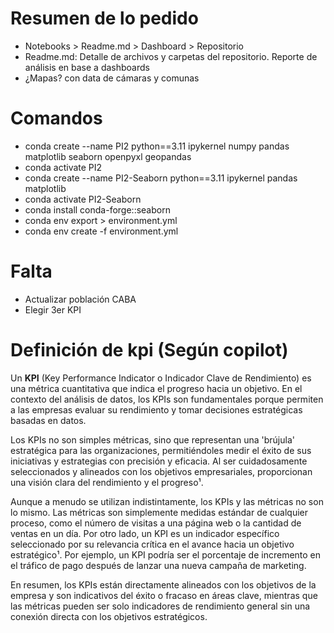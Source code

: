 # Resumen de lo pedido
- Notebooks > Readme.md > Dashboard > Repositorio
- Readme.md: Detalle de archivos y carpetas del  repositorio. Reporte de análisis en base a dashboards
- ¿Mapas? con data de cámaras y comunas

# Comandos
- conda create --name PI2 python==3.11 ipykernel numpy pandas matplotlib seaborn openpyxl geopandas
- conda activate PI2
- conda create --name PI2-Seaborn python==3.11 ipykernel pandas matplotlib
- conda activate PI2-Seaborn
- conda install conda-forge::seaborn
- conda env export > environment.yml
- conda env create -f environment.yml

# Falta
- Actualizar población CABA
- Elegir 3er KPI

# Definición de kpi (Según copilot)
Un **KPI** (Key Performance Indicator o Indicador Clave de Rendimiento) es una métrica cuantitativa que indica el progreso hacia un objetivo. En el contexto del análisis de datos, los KPIs son fundamentales porque permiten a las empresas evaluar su rendimiento y tomar decisiones estratégicas basadas en datos.

Los KPIs no son simples métricas, sino que representan una 'brújula' estratégica para las organizaciones, permitiéndoles medir el éxito de sus iniciativas y estrategias con precisión y eficacia. Al ser cuidadosamente seleccionados y alineados con los objetivos empresariales, proporcionan una visión clara del rendimiento y el progreso¹.

Aunque a menudo se utilizan indistintamente, los KPIs y las métricas no son lo mismo. Las métricas son simplemente medidas estándar de cualquier proceso, como el número de visitas a una página web o la cantidad de ventas en un día. Por otro lado, un KPI es un indicador específico seleccionado por su relevancia crítica en el avance hacia un objetivo estratégico¹. Por ejemplo, un KPI podría ser el porcentaje de incremento en el tráfico de pago después de lanzar una nueva campaña de marketing.

En resumen, los KPIs están directamente alineados con los objetivos de la empresa y son indicativos del éxito o fracaso en áreas clave, mientras que las métricas pueden ser solo indicadores de rendimiento general sin una conexión directa con los objetivos estratégicos.
